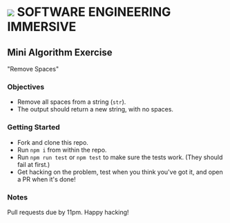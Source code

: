 # ![](https://ga-dash.s3.amazonaws.com/production/assets/logo-9f88ae6c9c3871690e33280fcf557f33.png) SOFTWARE ENGINEERING IMMERSIVE

## Mini Algorithm Exercise

"Remove Spaces"

### Objectives

- Remove all spaces from a string (`str`).
- The output should return a new string, with no spaces.

### Getting Started

- Fork and clone this repo.
- Run `npm i` from within the repo.
- Run `npm run test` or `npm test` to make sure the tests work. (They should fail at first.)
- Get hacking on the problem, test when you think you've got it, and open a PR when it's done!

### Notes

Pull requests due by 11pm. Happy hacking!